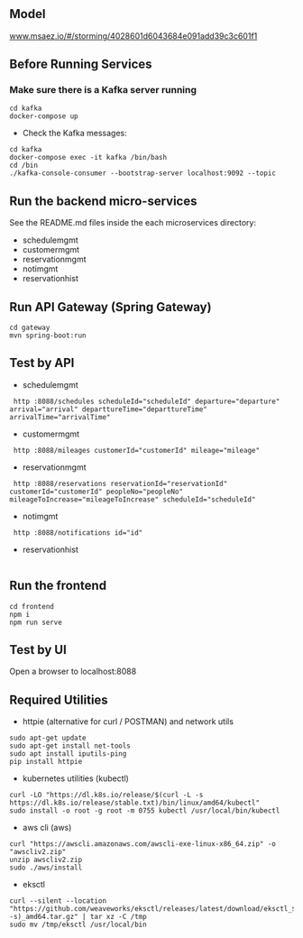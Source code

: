 # 

## Model
www.msaez.io/#/storming/4028601d6043684e091add39c3c601f1

## Before Running Services
### Make sure there is a Kafka server running
```
cd kafka
docker-compose up
```
- Check the Kafka messages:
```
cd kafka
docker-compose exec -it kafka /bin/bash
cd /bin
./kafka-console-consumer --bootstrap-server localhost:9092 --topic
```

## Run the backend micro-services
See the README.md files inside the each microservices directory:

- schedulemgmt
- customermgmt
- reservationmgmt
- notimgmt
- reservationhist


## Run API Gateway (Spring Gateway)
```
cd gateway
mvn spring-boot:run
```

## Test by API
- schedulemgmt
```
 http :8088/schedules scheduleId="scheduleId" departure="departure" arrival="arrival" departtureTime="departtureTime" arrivalTime="arrivalTime" 
```
- customermgmt
```
 http :8088/mileages customerId="customerId" mileage="mileage" 
```
- reservationmgmt
```
 http :8088/reservations reservationId="reservationId" customerId="customerId" peopleNo="peopleNo" mileageToIncrease="mileageToIncrease" scheduleId="scheduleId" 
```
- notimgmt
```
 http :8088/notifications id="id" 
```
- reservationhist
```
```


## Run the frontend
```
cd frontend
npm i
npm run serve
```

## Test by UI
Open a browser to localhost:8088

## Required Utilities

- httpie (alternative for curl / POSTMAN) and network utils
```
sudo apt-get update
sudo apt-get install net-tools
sudo apt install iputils-ping
pip install httpie
```

- kubernetes utilities (kubectl)
```
curl -LO "https://dl.k8s.io/release/$(curl -L -s https://dl.k8s.io/release/stable.txt)/bin/linux/amd64/kubectl"
sudo install -o root -g root -m 0755 kubectl /usr/local/bin/kubectl
```

- aws cli (aws)
```
curl "https://awscli.amazonaws.com/awscli-exe-linux-x86_64.zip" -o "awscliv2.zip"
unzip awscliv2.zip
sudo ./aws/install
```

- eksctl 
```
curl --silent --location "https://github.com/weaveworks/eksctl/releases/latest/download/eksctl_$(uname -s)_amd64.tar.gz" | tar xz -C /tmp
sudo mv /tmp/eksctl /usr/local/bin
```

